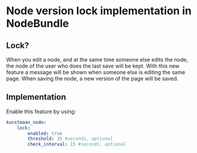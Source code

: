 # Node version lock implementation in NodeBundle

## Lock?

When you edit a node, and at the same time someone else edits the node, the node of the user who does the last save will be kept. 
With this new feature a message will be shown when someone else is editing the same page. 
When saving the node, a new version of the page will be saved.

## Implementation

Enable this feature by using:

```yaml
kunstmaan_node:
    lock:
        enabled: true
        threshold: 35 #seconds, optional
        check_interval: 15 #seconds, optional
```
